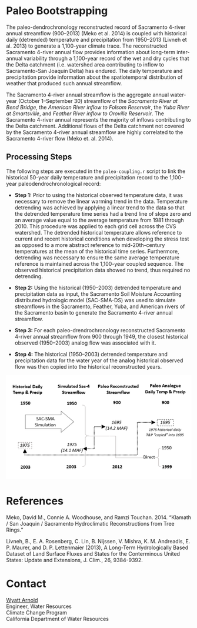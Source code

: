 # Paleo Bootstrapping
The paleo-dendrochronology reconstructed record of Sacramento 4-river annual streamflow (900–2013) (Meko et al. 2014) is coupled with historical daily (detrended) temperature and precipitation from 1950–2013 (Livneh et al. 2013) to generate a 1,100-year climate trace. The reconstructed Sacramento 4-river annual flow provides information about long-term inter-annual variability through a 1,100-year record of the wet and dry cycles that the Delta catchment (i.e. watershed area contributing to inflow to Sacramento-San Joaquin Delta) has endured. The daily temperature and precipitation provide information about the spatiotemporal distribution of weather that produced such annual streamflow.

The Sacramento 4-river annual streamflow is the aggregate annual water-year (October 1–September 30) streamflow of the *Sacramento River at Bend Bridge*, the *American River inflow to Folsom Reservoir*, the *Yuba River at Smartsville*, and *Feather River inflow to Oroville Reservoir*. The Sacramento 4-river annual represents the majority of inflows contributing to the Delta catchment. Additional flows of the Delta catchment not covered by the Sacramento 4-river annual streamflow are highly correlated to the Sacramento 4-river flow (Meko et. al. 2014).

## Processing Steps
The following steps are executed in the `paleo-coupling.r` script to link the historical 50-year daily temperature and precipitation record to the 1,100-year paleodendrochronological record:

- **Step 1:** Prior to using the historical observed temperature data, it was necessary to remove the linear warming trend in the data. Temperature detrending was achieved by applying a linear trend to the data so that the detrended temperature time series had a trend line of slope zero and an average value equal to the average temperature from 1981 through 2010. This procedure was applied to each grid cell across the CVS watershed. The detrended historical temperature allows reference to current and recent historical conditions when developing the stress test as opposed to a more abstract reference to mid-20th-century temperatures at the mean of the historical time series. Furthermore, detrending was necessary to ensure the same average temperature reference is maintained across the 1,100-year coupled sequence. The observed historical precipitation data showed no trend, thus required no detrending.

- **Step 2:** Using the historical (1950–2003) detrended temperature and precipitation data as input, the Sacramento Soil Moisture Accounting distributed hydrologic model (SAC-SMA-DS) was used to simulate streamflows in the Sacramento, Feather, Yuba, and American rivers of the Sacramento basin to generate the Sacramento 4-river annual streamflow.

- **Step 3:** For each paleo-drendrochronology reconstructed Sacramento 4-river annual streamflow from 900 through 1949, the closest historical observed (1950–2003) analog flow was associated with it.

- **Step 4:** The historical (1950–2003) detrended temperature and precipitation data for the water year of the analog historical observed flow was then copied into the historical reconstructed years.

![Figure 1 - Paleo Bootstrapping Process](docs/paleo-bootstrapping-process.png)

# References
Meko, David M., Connie A. Woodhouse, and Ramzi Touchan. 2014. “Klamath / San Joaquin / Sacramento Hydroclimatic Reconstructions from Tree Rings.”

Livneh, B., E. A. Rosenberg, C. Lin, B. Nijssen, V. Mishra, K. M. Andreadis, E. P. Maurer, and D. P. Lettenmaier (2013), A Long-Term Hydrologically Based Dataset of Land Surface Fluxes and States for the Conterminous United States: Update and Extensions, J. Clim., 26, 9384-9392.

# Contact
[Wyatt Arnold](mailto:wyatt.arnold@water.ca.gov)<br>
Engineer, Water Resources<br>
Climate Change Program<br>
California Department of Water Resources
